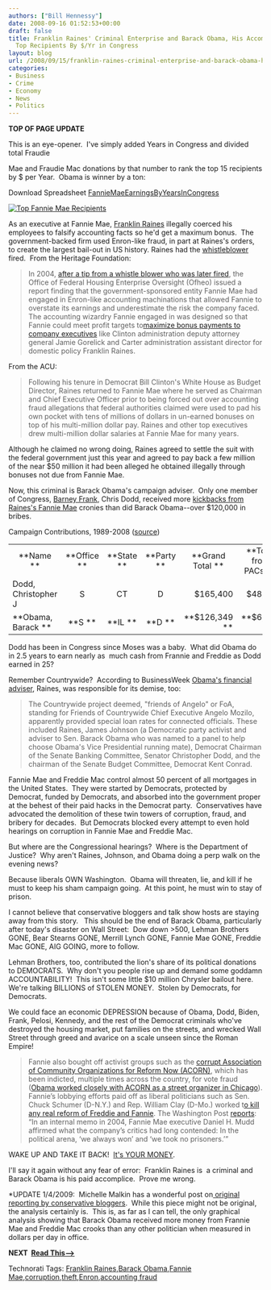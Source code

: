 ```yaml
---
authors: ["Bill Hennessy"]
date: 2008-09-16 01:52:53+00:00
draft: false
title: Franklin Raines' Criminal Enterprise and Barack Obama, His Accomplice **UPDATE**
  Top Recipients By $/Yr in Congress
layout: blog
url: /2008/09/15/franklin-raines-criminal-enterprise-and-barack-obama-his-accomplice/
categories:
- Business
- Crime
- Economy
- News
- Politics
---
```


**TOP OF PAGE UPDATE**

This is an eye-opener.  I've simply added Years in Congress and divided total Fraudie

Mae and Fraudie Mac donations by that number to rank the top 15 recipients by $ per Year.  Obama is winner by a ton:




Download Spreadsheet [FannieMaeEarningsByYearsInCongress](https://hennessysview.com/wp-content/uploads/2008/09/FannieMaeEarningsByYearsInCongress.xlsx)[
](https://hennessysview.com/wp-content/uploads/2008/09/topfanniefreddierecipientsbyyears.xls)


[![Top Fannie Mae Recipients](https://hennessysview.com/wp-content/uploads/2008/09/FannieMaeEarningPerYearInCongress-1024x586.png)
](https://hennessysview.com/wp-content/uploads/2008/09/FannieMaeEarningPerYearInCongress.png)






As an executive at Fannie Mae, [Franklin Raines](https://voices.washingtonpost.com/washbizblog/2008/04/regulator_to_dismiss_charges_a.html) illegally coerced his employees to falsify accounting facts so he'd get a maximum bonus.  The government-backed firm used Enron-like fraud, in part at Raines's orders, to create the largest bail-out in US history. Raines had the [whistleblower](https://blog.heritage.org/2008/07/14/morning-bell-the-lefts-crony-capitilism-exposed/) fired.  From the Heritage Foundation:


> In 2004, [after a tip from a whistle blower who was later fired](https://online.wsj.com/article/SB109770752803244715.html?mod=Review-Outlook-US), the Office of Federal Housing Enterprise Oversight (Ofheo) issued a report finding that the government-sponsored entity Fannie Mae had engaged in Enron-like accounting machinations that allowed Fannie to overstate its earnings and underestimate the risk the company faced. The accounting wizardry Fannie engaged in was designed so that Fannie could meet profit targets to[maximize bonus payments to company executives](https://online.wsj.com/article/SB109684359646434797.html?mod=Review-Outlook-US) like Clinton administration deputy attorney general Jamie Gorelick and Carter administration assistant director for domestic policy Franklin Raines.


From the ACU:


> Following his tenure in Democrat Bill Clinton's White House as Budget Director, Raines returned to Fannie Mae where he served as Chairman and Chief Executive Officer prior to being forced out over accounting fraud allegations that federal authorities claimed were used to pad his own pocket with tens of millions of dollars in un-earned bonuses on top of his multi-million dollar pay. Raines and other top executives drew multi-million dollar salaries at Fannie Mae for many years.

Although he claimed no wrong doing, Raines agreed to settle the suit with the federal government just this year and agreed to pay back a few million of the near $50 million it had been alleged he obtained illegally through bonuses not due from Fannie Mae.


Now, this criminal is Barack Obama's campaign adviser.  Only one member of Congress, [Barney Frank](https://online.wsj.com/article/SB109770752803244715.html?mod=Review-Outlook-US), Chris Dodd, received more [kickbacks from Raines's Fannie Mae](https://www.newsmeat.com/ceo_political_donations/Franklin_Raines.php) cronies than did Barack Obama--over $120,000 in bribes.

Campaign Contributions, 1989-2008 ([source](https://www.opensecrets.org/news/2008/09/update-fannie-mae-and-freddie.html))
<table cellpadding="0" width="537" cellspacing="0" border="0" >
<tbody >
<tr align="center" >

<td >**Name **
</td>

<td width="40" >**Office **
</td>

<td width="45" >**State **
</td>

<td width="39" >**Party **
</td>

<td width="75" >**Grand Total **
</td>

<td width="75" >**Total from
PACs **
</td>

<td width="88" >**Total from
Individuals **
</td>
</tr>
<tr >

<td >Dodd, Christopher J
</td>

<td width="40" align="center" >S
</td>

<td width="45" align="center" >CT
</td>

<td width="39" align="center" >D
</td>

<td width="75" align="right" >$165,400
</td>

<td width="75" align="right" >$48,500
</td>

<td width="88" align="right" >$116,900
</td>
</tr>
<tr >

<td >**Obama, Barack **
</td>

<td width="40" align="center" >**S **
</td>

<td width="45" align="center" >**IL **
</td>

<td width="39" align="center" >**D **
</td>

<td width="75" align="right" >**$126,349 **
</td>

<td width="75" align="right" >**$6,000 **
</td>

<td width="88" align="right" >**$120,349**
</td>
</tr>
</tbody>
</table>
Dodd has been in Congress since Moses was a baby.  What did Obama do in 2.5 years to earn nearly as  much cash from Frannie and Freddie as Dodd earned in 25?

Remember Countrywide?  According to BusinessWeek [Obama's financial adviser](https://www.politico.com/blogs/bensmith/0708/Advice_from_Raines.html), Raines, was responsible for its demise, too:


> The Countrywide project deemed, "friends of Angelo" or FoA, standing for Friends of Countrywide Chief Executive Angelo Mozilo, apparently provided special loan rates for connected officials. These included Raines, James Johnson (a Democratic party activist and adviser to Sen. Barack Obama who was named to a panel to help choose Obama's Vice Presidential running mate), Democrat Chairman of the Senate Banking Committee, Senator Christopher Dodd, and the chairman of the Senate Budget Committee, Democrat Kent Conrad.


Fannie Mae and Freddie Mac control almost 50 percent of all mortgages in the United States.  They were started by Democrats, protected by Democrat, funded by Democrats, and absorbed into the government proper at the behest of their paid hacks in the Democrat party.  Conservatives have advocated the demolition of these twin towers of corruption, fraud, and bribery for decades.  But Democrats blocked every attempt to even hold hearings on corruption in Fannie Mae and Freddie Mac.

But where are the Congressional hearings?  Where is the Department of Justice?  Why aren't Raines, Johnson, and Obama doing a perp walk on the evening news?

Because liberals OWN Washington.  Obama will threaten, lie, and kill if he must to keep his sham campaign going.  At this point, he must win to stay of prison.

I cannot believe that conservative bloggers and talk show hosts are staying away from this story.   This should be the end of Barack Obama, particularly after today's disaster on Wall Street:  Dow down >500, Lehman Brothers GONE, Bear Stearns GONE, Merrill Lynch GONE, Fannie Mae GONE, Freddie Mac GONE, AIG GOING, more to follow.

Lehman Brothers, too, contributed the lion's share of its political donations to DEMOCRATS.  Why don't you people rise up and demand some goddamn ACCOUNTABILITY!  This isn't some little $10 million Chrysler bailout here.   We're talking BILLIONS of STOLEN MONEY.  Stolen by Democrats, for Democrats.

We could face an economic DEPRESSION because of Obama, Dodd, Biden, Frank, Pelosi, Kennedy, and the rest of the Democrat criminals who've destroyed the housing market, put families on the streets, and wrecked Wall Street through greed and avarice on a scale unseen since the Roman Empire!


> Fannie also bought off activist groups such as the [corrupt Association of Community Organizations for Reform Now (ACORN)](https://blog.heritage.org/2008/07/08/do-you-want-your-mortgage-payments-funding-voter-fraud/), which has been indicted, multiple times across the country, for vote fraud ([Obama worked closely with ACORN as a street organizer in Chicago](https://article.nationalreview.com/?q=ZTcxMDhjOTc2MGI0OTE1Y2QyMDYwYWE5MGY3OWJmY2I=)). Fannie’s lobbying efforts paid off as liberal politicians such as Sen. Chuck Schumer (D-N.Y.) and Rep. William Clay (D-Mo.) worked t[o kill any real reform of Freddie and Fannie](https://www.heritage.org/Press/Commentary/ed062305a.cfm). The Washington Post [reports](https://www.washingtonpost.com/wp-dyn/content/article/2008/07/13/AR2008071301462_pf.html): “In an internal memo in 2004, Fannie Mae executive Daniel H. Mudd affirmed what the company’s critics had long contended: In the political arena, ‘we always won’ and ‘we took no prisoners.’”


WAKE UP AND TAKE IT BACK!  [It's YOUR MONEY](https://www.brainyquote.com/quotes/authors/f/franklin_raines.html).

I'll say it again without any fear of error:  Franklin Raines is  a criminal and Barack Obama is his paid accomplice.  Prove me wrong.

*UPDATE 1/4/2009:  Michelle Malkin has a wonderful post on[ original reporting by conservative bloggers](https://michellemalkin.com/2009/01/04/who-says-conservative-bloggers-dont-do-reporting/).  While this piece might not be original, the analysis certainly is.  This is, as far as I can tell, the only graphical analysis showing that Barack Obama received more money from Frannie Mae and Freddie Mac crooks than any other politician when measured in dollars per day in office.

**NEXT  [Read This-->](https://hennessysview.com/)**


Technorati Tags: [Franklin Raines](https://technorati.com/tags/Franklin%20Raines),[Barack Obama](https://technorati.com/tags/Barack%20Obama),[Fannie Mae](https://technorati.com/tags/Fannie%20Mae),[corruption](https://technorati.com/tags/corruption),[theft](https://technorati.com/tags/theft),[Enron](https://technorati.com/tags/Enron),[accounting fraud](https://technorati.com/tags/accounting%20fraud)
